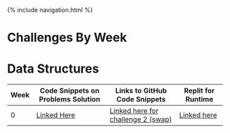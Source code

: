 {% include navigation.html %}
# Challenges By Week
# Data Structures

| Week | Code Snippets on Problems Solution | Links to GitHub Code Snippets | Replit for Runtime| 
| ----- | ----- | ----- | ----- |
|     0|[Linked Here](https://github.com/ArnavPalkhiwala/APCSA-Tri3-Individual/blob/main/abstractClass.java)| [Linked here for challenge 2 (swap)](https://github.com/ArnavPalkhiwala/APCSA-Tri3-Individual/blob/main/Swap.java#L5-L12)| [Linked here](https://replit.com/@ArnavPalkhiwala/APCSA-Tri3-Individual#.replit)
